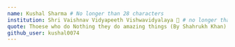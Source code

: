 ```yaml
---
name: Kushal Sharma # No longer than 28 characters
institution: Shri Vaishnav Vidyapeeth Vishwavidyalaya 🚩 # no longer than 58 characters
quote: Thoese who do Nothing they do amazing things (By Shahrukh Khan) # no longer than 100 characters, avoid using quotes(") to guarantee the format remains the same.
github_user: kushal0074
---
```

